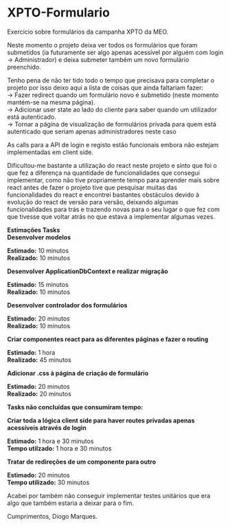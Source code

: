 # XPTO-Formulario  
Exercicio sobre formulários da campanha XPTO da MEO.  

Neste momento o projeto deixa ver todos os formulários que foram submetidos (ia futuramente ser algo apenas acessível por alguém com login -> Administrador) e deixa submeter também um novo formulário preenchido.  

Tenho pena de não ter tido todo o tempo que precisava para completar o projeto por isso deixo aqui a lista de coisas que ainda faltariam fazer:  
 -> Fazer redirect quando um formulário novo é submetido (neste momento mantém-se na mesma página).  
 -> Adicionar user state ao lado do cliente para saber quando um utilizador está autenticado.  
 -> Tornar a página de visualização de formulários privada para quem está autenticado que seriam apenas administradores neste caso  
  
As calls para a API de login e registo estão funcionais embora não estejam implementadas em client side.  

Dificultou-me bastante a utilização do react neste projeto e sinto que foi o que fez a diferença na quantidade de funcionalidades que consegui implementar, como não tive propriamente tempo para aprender mais sobre react antes de fazer o projeto tive que pesquisar muitas das funcionalidades do react e encontrei bastantes obstáculos devido à evolução do react de versão para versão, deixando algumas funcionalidades para trás e trazendo novas para o seu lugar o que fez com que tivesse que voltar atrás no que estava a implementar algumas vezes.


**Estimações Tasks**  
**Desenvolver modelos**  

  **Estimado:** 10 minutos  
  **Realizado:** 10 minutos  
  
  
**Desenvolver ApplicationDbContext e realizar migração**  

  **Estimado:** 15 minutos  
  **Realizado:** 10 minutos  
  
  
**Desenvolver controlador dos formulários**  

  **Estimado:**  20 minutos  
  **Realizado:** 10 minutos  
  
  
**Criar componentes react para as diferentes páginas e fazer o routing**  

  **Estimado:** 1 hora  
  **Realizado:** 45 minutos  
  
  
**Adicionar .css à página de criação de formulário**  

  **Estimado:** 20 minutos  
  **Realizado:** 20 minutos  
    
  
**Tasks não concluídas que consumiram tempo:**  

**Criar toda a lógica client side para haver routes privadas apenas acessíveis através de login**  

  **Estimado:** 1 hora e 30 minutos  
  **Tempo utilzado:** 1 hora e 30 minutos  
  
  
**Tratar de redireções de um componente para outro**  

  **Estimado:** 20 minutos  
  **Tempo utilizado:** 30 minutos  
  
  
Acabei por também não conseguir implementar testes unitários que era algo que também estaria a deixar para o fim.

Cumprimentos,
Diogo Marques.
